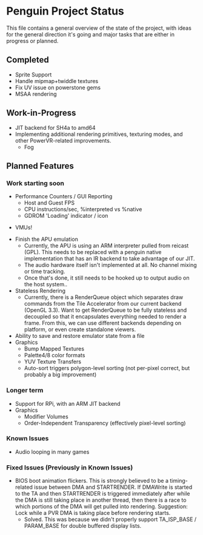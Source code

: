 # Penguin Project Status

This file contains a general overview of the state of the project, with ideas
for the general direction it's going and major tasks that are either in progress
or planned.

## Completed
- Sprite Support
- Handle mipmap+twiddle textures
- Fix UV issue on powerstone gems
- MSAA rendering

## Work-in-Progress

* JIT backend for SH4a to amd64
* Implementing additional rendering primitives, texturing modes, and other PowerVR-related improvements.
  * Fog

## Planned Features
### Work starting soon

* Performance Counters / GUI Reporting
  * Host and Guest FPS
  * CPU instructions/sec, %interpreted vs %native
  * GDROM 'Loading' indicator / icon
- VMUs!
* Finish the APU emulation
  * Currently, the APU is using an ARM interpreter pulled from reicast (GPL).
    This needs to be replaced with a penguin native implementation that has
    an IR backend to take advantage of our JIT.
  * The audio hardware itself isn't implemented at all. No channel mixing
    or time tracking.
  * Once that's done, it still needs to be hooked up to output audio on the
    host system..
* Stateless Rendering
  * Currently, there is a RenderQueue object which separates draw commands from the Tile Accelerator from our current backend (OpenGL 3.3). Want to get RenderQueue to be fully stateless and decoupled so that it encapsulates everything needed to render a frame. From this, we can use different backends depending on platform, or even create standalone viewers.
* Ability to save and restore emulator state from a file
* Graphics
  * Bump Mapped Textures
  * Palette4/8 color formats
  * YUV Texture Transfers
  * Auto-sort triggers polygon-level sorting (not per-pixel correct, but probably a big improvement)

### Longer term

* Support for RPi, with an ARM JIT backend
* Graphics
  * Modifier Volumes
  * Order-Independent Transparency (effectively pixel-level sorting)

### Known Issues
- Audio looping in many games

### Fixed Issues (Previously in Known Issues)

- BIOS boot animation flickers. This is strongly believed to be a timing-related issue between DMA and STARTRENDER. If DMAWrite is started to the TA and then STARTRENDER is triggered immediately after while the DMA is still taking place in another thread, then there is a race to which portions of the DMA will get pulled into rendering. Suggestion: Lock while a PVR DMA is taking place before rendering starts.
  - Solved. This was because we didn't properly support TA_ISP_BASE / PARAM_BASE for double buffered display lists.
